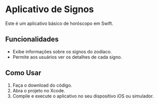 # Aplicativo de Signos

Este é um aplicativo básico de horóscopo em Swift.

## Funcionalidades

- Exibe informações sobre os signos do zodíaco.
- Permite aos usuários ver os detalhes de cada signo.

## Como Usar

1. Faça o download do código.
2. Abra o projeto no Xcode.
3. Compile e execute o aplicativo no seu dispositivo iOS ou simulador.
